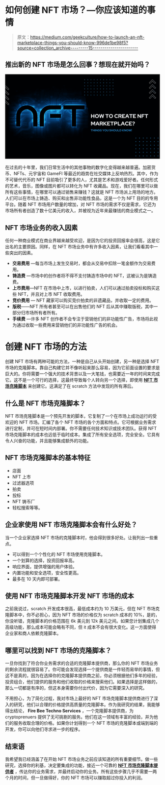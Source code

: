 # 如何创建 NFT 市场？—你应该知道的事情

> 原文：<https://medium.com/geekculture/how-to-launch-an-nft-marketplace-things-you-should-know-996de1be98f5?source=collection_archive---------15----------------------->

## 推出新的 NFT 市场是怎么回事？想现在就开始吗？

![](img/0ba889ad99ff9aea9953906d8ef8fe3b.png)

在过去的十年里，我们日常生活中的其他事物的数字化变得越来越普遍。加密货币、NFTs、元宇宙和 GameFI 等最近的趋势在社交媒体上反响热烈。其中，作为不可替代代币的 NFT 目前吸引了更多的人，尤其是艺术和游戏爱好者。任何形式的艺术，音乐，图像或图片都可以转化为 NFT 收藏品。现在，我们在哪里可以做所有这些事情，在哪里可以通过销售来赚钱？这就是 NFT 市场派上用场的地方。人们可以在市场上铸造、购买和出售非功能性食品，这是一个为 NFT 目的的专用平台。随着 NFT 市场用户数量的增加，对 NFT 市场的需求不仅是需求，它还为市场所有者创造了数十亿美元的收入，并被视为近年来最赚钱的商业模式之一。

## **NFT 市场业务的收入因素**

任何一种商业模式在商业界越来越受欢迎，是因为它的投资回报率会很高，这是它出名的主要原因。同样，在 NFT 市场业务中有许多收入因素，让我们看看其中一些突出的因素。

*   **交易费用** —每当市场上发生交易时，都会从交易中扣除一笔金额作为交易费用。
*   **铸造费** —市场中的创作者将不得不支付铸造市场中的 NFT，这被认为是铸造费。
*   **上市费用**—NFT 在市场中上市，以进行拍卖，人们可以通过拍卖投标和购买这些 NFT，并且对上市 NFT 收取费用。
*   **竞价费用** — NFT 藏家可以购买竞价拍卖的非遗藏品，并收取一定的费用。
*   **版税**——NFT 所有者甚至可以在出售他们的 NFT 后从其中赚取版税，其中一部分归市场所有者所有。
*   **手续费** —许多 NFT 创作者不会专注于营销他们的非功能性广告，市场将此视为通过收取一些费用来营销他们的非功能性广告的机会。

# 创建 NFT 市场的方法

创建 NFT 市场有两种可能的方法，一种是自己从头开始创建，另一种是选择 NFT 市场的克隆脚本。靠自己构建它并不像听起来那么容易，因为它前面设置的要求是巨大的。你将需要一个强大的技术背景以及一大笔钱，也需要近一年的时间来完成它。这不是一个可行的选择，这最终导致每个人转向另一个选择，即使用 [**NFT 市场克隆脚本**](https://www.firebeetechnoservices.com/white-label-nft-marketplace-development?utm_source=launchnftmarketplacetop&utm_medium=geekmedium&utm_campaign=joy) 来创建它。这满足了在 scratch 方法中发现的所有滞后。

## 什么是 NFT 市场克隆脚本？

NFT 市场克隆脚本是一个预先开发的脚本，它复制了一个在市场上成功运行的受欢迎的 NFT 市场。汇编了各个 NFT 市场的各个方面和特点。它可根据业务需求进行定制，并可在短时间内部署。你不需要任何技术知识或技术团队。获得 NFT 市场克隆脚本的成本也远低于临时成本。集成了所有安全选项，完全安全。它具有令人兴奋的功能，并且能够集成额外的功能。

## NFT 市场克隆脚本的基本特征

*   店面
*   NFT 上市
*   过滤器选项
*   拍卖
*   投标
*   NFT 铸币厂
*   轻松搜索等等。

## 企业家使用 NFT 市场克隆脚本会有什么好处？

当一个企业家选择 NFT 市场的克隆脚本时，他会得到很多好处。让我列出一些重点。

*   可以得到一个个性化的 NFT 市场使用克隆脚本。
*   一个划算的选择，投资回报率高。
*   响应界面，提供增强的用户体验。
*   内置功能和安全选项，安全性更高。
*   最多在 10 天内即可部署。

## 使用 NFT 市场克隆脚本开发 NFT 市场的成本

之前我说过，scratch 开发成本很高，最低成本约为 10 万美元，但在 NFT 市场克隆脚本中，你不必担心，因为 NFT 市场的价格仅为 scratch 成本的 10%，是的，你没听错，克隆脚本的价格范围在 6k 美元到 12k 美元之间。如果您计划集成几个高级功能，那么成本可能会略有不同，但 it 成本不会有很大变化。这一方面使得企业家和商人依赖克隆脚本。

## 哪里可以找到 NFT 市场的克隆脚本？

一旦你找到了符合你业务需求的合适的克隆脚本提供商，那么你的 NFT 市场业务的剩余流程就很容易了。你可能会发现选择一个提供商是一件轻而易举的事情，但这不是真的，因为在选择你的克隆脚本提供商之前，你必须根据他们多年的经验，投资组合，他们提供的服务和他们收取的价格来搜索他们。如果选择是这样做的，那么一切都是有序的，但这本身需要你付出代价，因为它需要深入的研究。

不用担心，为了简化过程，我对市场上最好的 NFT 市场克隆脚本提供商进行了深入的研究，他们以合理的价格提供高质量的克隆脚本。作为我研究的结果，我能够得出结论， **Fire Bee Techno Services** ，一个克隆脚本提供商，为 cryptoprenuers 提供了无可挑剔的服务。他们在这一领域有丰富的经验，并为他们的服务收取合理的价格。如果你计划得到一个 NFT 市场的克隆脚本或端到端的开发，你可以向他们寻求进一步的程序。

## 结束语

我希望我已经涵盖了在开始 NFT 市场业务之前应该知道的所有重要细节。做一些研究，选择你的利基，决定要集成的功能，接近一个可靠的 [**NFT 市场克隆脚本提供者**](https://www.firebeetechnoservices.com/white-label-nft-marketplace-development?utm_source=launchnftmarketplace&utm_medium=geekmedium&utm_campaign=joy) ，传达你的业务需求，并最终启动你的业务。所有这些步骤几乎不需要一两个月的时间，但一旦做得好，你的 NFT 市场可以赚取超过你投入的利润。